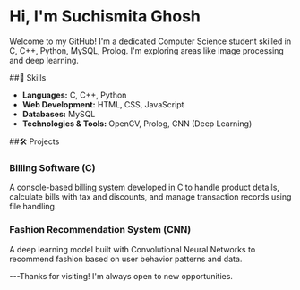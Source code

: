# Hi, I'm Suchismita Ghosh 

Welcome to my GitHub! I'm a dedicated Computer Science student skilled in C, C++, Python, MySQL, Prolog. 
I'm exploring areas like image processing and deep learning.

##🚀 Skills
- **Languages:** C, C++, Python
- **Web Development:** HTML, CSS, JavaScript
- **Databases:** MySQL
- **Technologies & Tools:** OpenCV, Prolog, CNN (Deep Learning)

##🛠 Projects

### **Billing Software (C)**
A console-based billing system developed in C to handle product details, calculate bills with tax and discounts, and manage transaction records using file handling.

### **Fashion Recommendation System (CNN)**
A deep learning model built with Convolutional Neural Networks to recommend fashion based on user behavior patterns and data.


---Thanks for visiting! I'm always open to new opportunities.
